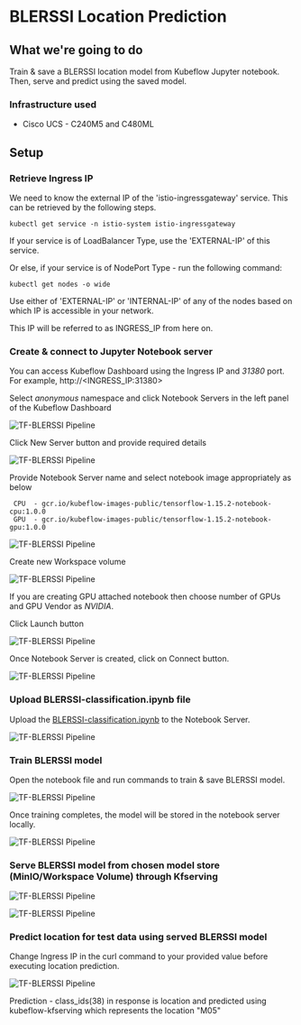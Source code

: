 # BLERSSI Location Prediction 

## What we're going to do

Train & save a BLERSSI location model from Kubeflow Jupyter notebook.
Then, serve and predict using the saved model.

### Infrastructure used

* Cisco UCS - C240M5 and C480ML

## Setup

### Retrieve Ingress IP

We need to know the external IP of the 'istio-ingressgateway' service. This can be retrieved by the following steps.

```
kubectl get service -n istio-system istio-ingressgateway
```

If your service is of LoadBalancer Type, use the 'EXTERNAL-IP' of this service.

Or else, if your service is of NodePort Type - run the following command:

```
kubectl get nodes -o wide
```

Use either of 'EXTERNAL-IP' or 'INTERNAL-IP' of any of the nodes based on which IP is accessible in your network.

This IP will be referred to as INGRESS_IP from here on.

### Create & connect to Jupyter Notebook server

You can access Kubeflow Dashboard using the Ingress IP and _31380_ port. For example, http://<INGRESS_IP:31380>

Select _anonymous_ namespace and click Notebook Servers in the left panel of the Kubeflow Dashboard


![TF-BLERSSI Pipeline](pictures/1-kubeflow-ui.PNG)

Click New Server button and provide required details 

![TF-BLERSSI Pipeline](pictures/2-create-notebook.PNG)

Provide Notebook Server name and select notebook image appropriately as below
     
     CPU  - gcr.io/kubeflow-images-public/tensorflow-1.15.2-notebook-cpu:1.0.0
     GPU  - gcr.io/kubeflow-images-public/tensorflow-1.15.2-notebook-gpu:1.0.0

![TF-BLERSSI Pipeline](pictures/create-notebook-1.PNG)

Create new Workspace volume

![TF-BLERSSI Pipeline](pictures/create-notebook-2.PNG)

If you are creating GPU attached notebook then choose number of GPUs and GPU Vendor as *NVIDIA*. 

Click Launch button

![TF-BLERSSI Pipeline](pictures/create-notebook-3.PNG)

Once Notebook Server is created, click on Connect button.

![TF-BLERSSI Pipeline](pictures/6-connect-notebook1.PNG)

### Upload BLERSSI-classification.ipynb file

Upload the [BLERSSI-classification.ipynb](./BLERSSI-classification.ipynb) to the Notebook Server.

![TF-BLERSSI Pipeline](pictures/7-upload-pipeline-notebook1.png)

### Train BLERSSI model

Open the notebook file and run commands to train & save BLERSSI model.

![TF-BLERSSI Pipeline](pictures/1-start-training.png)

Once training completes, the model will be stored in the notebook server locally.

![TF-BLERSSI Pipeline](pictures/2-complete-training.png)

### Serve BLERSSI model from chosen model store (MinIO/Workspace Volume) through Kfserving

![TF-BLERSSI Pipeline](pictures/4-create-kfserving-blerssi1.png)

![TF-BLERSSI Pipeline](pictures/4-create-kfserving-blerssi2.png)

### Predict location for test data using served BLERSSI model 

Change Ingress IP in the curl command to your provided value before executing location prediction.


![TF-BLERSSI Pipeline](pictures/5-predict-model.PNG)

Prediction - class_ids(38) in response is location and predicted using kubeflow-kfserving which represents the location "M05"


